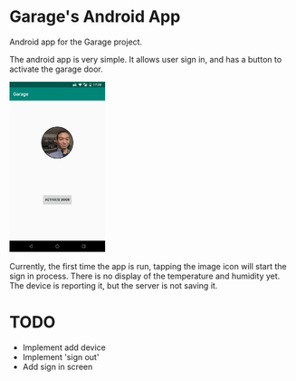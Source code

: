 # Garage's Android App
 Android app for the Garage project.

The android app is very simple. It allows user sign in, and has a button to activate the garage door.

<img src="/docs/screenshot.png" height="300">

Currently, the first time the app is run, tapping the image icon will start the sign in process. There is no display of the temperature and humidity yet. The device is reporting it, but the server is not saving it.

# TODO

- Implement add device
- Implement 'sign out'
- Add sign in screen
